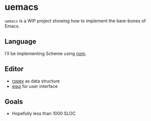 # uemacs

`uemacs` is a WIP project showing how to implement the bare-bones of Emacs.

## Language

I'll be implementing Scheme using [nom](https://docs.rs/nom/7.1.0/nom/index.html).

## Editor

- [ropey](https://docs.rs/ropey/1.3.2/ropey/index.html) as data structure
- [egui](https://docs.rs/egui/0.16.1/egui/) for user interface

## Goals

- Hopefully less than 1000 SLOC
